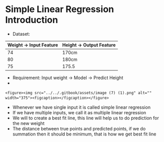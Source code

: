 # Simple Linear Regression Introduction

* Dataset:

| Weight -> Input Feature | Height -> Output Feature |
| ----------------------- | ------------------------ |
| 74                      | 170cm                    |
| 80                      | 180cm                    |
| 75                      | 175.5                    |

* Requirement: Input weight -> Model -> Predict Height
*

    <figure><img src="../../.gitbook/assets/image (7) (1).png" alt="" width="375"><figcaption></figcaption></figure>
* Whenever we have single input it is called simple linear regression
* If we have multiple inputs, we call it as multiple linear regression
* We will to create a best fit line, this line will help us to do prediction for the new weight
* The distance between true points and predicted points, if we do summation then it should be minimum, that is how we get best fit line

